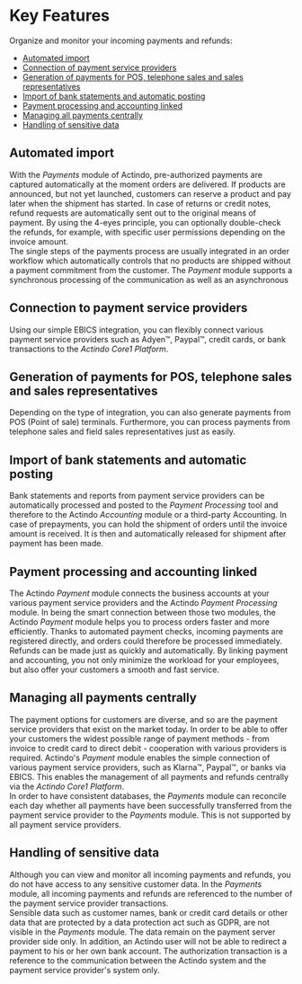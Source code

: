 # Key Features
Organize and monitor your incoming payments and refunds:   

- [Automated import](./02_Features.md#automated-import)      
- [Connection of payment service providers](./02_Features.md#connection-of-payment-service-providers)   
- [Generation of payments for POS, telephone sales and sales representatives](./02_Features.md#generation-of-payments-for-pos-telephone-sales-and-sales-representatives)   
- [Import of bank statements and automatic posting](./02_Features.md#import-of-bank-statements-and-automatic-posting)   
- [Payment processing and accounting linked](./02_Features.md#payment-processing-and-accounting-linked)   
- [Managing all payments centrally](./02_Features.md#managing-all-payments-centrally)  
- [Handling of sensitive data](./02_Features.md#handling-of-sensitive-data)


## Automated import
With the *Payments* module of Actindo, pre-authorized payments are captured automatically at the moment orders are delivered. If products are announced, but not yet launched, customers can reserve a product and pay later when the shipment has started.
In case of returns or credit notes, refund requests are automatically sent out to the original means of payment. By using the 4-eyes principle, you can optionally double-check the refunds, for example, with specific user permissions depending on the invoice amount.  
The single steps of the payments process are usually integrated in an order workflow which automatically controls that no products are shipped without a payment commitment from the customer.
The *Payment* module supports a synchronous processing of the communication as well as an asynchronous 


## Connection to payment service providers
Using our simple EBICS integration, you can flexibly connect various payment service providers such as Adyen&trade;, Paypal&trade;, credit cards, or bank transactions to the *Actindo Core1 Platform*. 


## Generation of payments for POS, telephone sales and sales representatives
Depending on the type of integration, you can also generate payments from POS (Point of sale) terminals. Furthermore, you can process payments from telephone sales and field sales representatives just as easily. 




## Import of bank statements and automatic posting
Bank statements and reports from payment service providers can be automatically processed and posted to the *Payment Processing* tool and therefore to the Actindo *Accounting* module or a third-party Accounting. In case of prepayments, you can hold the shipment of orders until the invoice amount is received. It is then and automatically released for shipment after payment has been made.


## Payment processing and accounting linked 
 The Actindo *Payment* module connects the business accounts at your various payment service providers and the Actindo *Payment Processing* module. In being the smart connection between those two modules, the Actindo *Payment* module helps you to process orders faster and more efficiently. Thanks to automated payment checks, incoming payments are registered directly, and orders could therefore be processed immediately. Refunds can be made just as quickly and automatically. By linking payment and accounting, you not only minimize the workload for your employees, but also offer your customers a smooth and fast service. 


## Managing all payments centrally 
The payment options for customers are diverse, and so are the payment service providers that exist on the market today. In order to be able to offer your customers the widest possible range of payment methods - from invoice to credit card to direct debit - cooperation with various providers is required. Actindo's *Payment* module enables the simple connection of various payment service providers, such as Klarna&trade;, Paypal&trade;, or banks via EBICS. This enables the management of all payments and refunds centrally via the *Actindo Core1 Platform*.  
In order to have consistent databases, the *Payments* module can reconcile each day whether all payments have been successfully transferred from the payment service provider to the *Payments* module. This is not supported by all payment service providers.


## Handling of sensitive data
Although you can view and monitor all incoming payments and refunds, you do not have access to any sensitive customer data. In the *Payments* module, all incoming payments and refunds are referenced to the number of the payment service provider transactions.   
Sensible data such as customer names, bank or credit card details or other data that are protected by a data protection act such as GDPR, are not visible in the *Payments* module. 
The data remain on the payment server provider side only. In addition, an Actindo user will not be able to redirect a payment to his or her own bank account. The authorization transaction is a reference to the communication between the Actindo system and the payment service provider's system only. 

